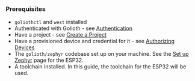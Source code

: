### Prerequisites

- `goliothctl` and `west` installed
- Authenticated with Golioth - see [Authentication](/docs/guides/golioth-platform-getting-started/platform-authentication)
- Have a project - see [Create a Project](/docs/guides/golioth-platform-getting-started/platform-create-project)
- Have a provisioned device and credential for it - see [Authorizing Devices](/docs/guides/golioth-platform-getting-started/platform-authorize-devices)
- The `golioth/zephyr` codebase set up on your machine. See the [Set up Zephyr](/docs/guides/esp32-quickstart/esp32-set-up-zephyr) page for the ESP32.
- A toolchain installed. In this guide, the toolchain for the ESP32 will be used.
